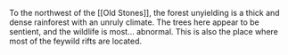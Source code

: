 To the northwest of the [[Old Stones]], the forest unyielding is a thick and dense rainforest with an unruly climate. The trees here appear to be sentient, and the wildlife is most… abnormal. This is also the place where most of the feywild rifts are located.